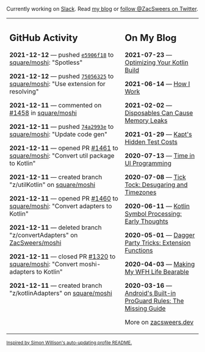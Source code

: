 Currently working on [Slack](https://slack.com/). Read [my blog](https://zacsweers.dev/) or [follow @ZacSweers on Twitter](https://twitter.com/ZacSweers).

<table><tr><td valign="top" width="60%">

## GitHub Activity
<!-- githubActivity starts -->
**2021-12-12** — pushed [`e5906f18`](https://github.com/square/moshi/commit/e5906f18b28f905f90e93445609369d39ca39e65) to [square/moshi](https://api.github.com/repos/square/moshi): "Spotless"

**2021-12-12** — pushed [`75056325`](https://github.com/square/moshi/commit/750563253ab893f0ae4d0bb3c05baa124f6ff399) to [square/moshi](https://api.github.com/repos/square/moshi): "Use extension for resolving"

**2021-12-11** — commented on [#1458](https://github.com/square/moshi/issues/1458#issuecomment-991809735) in [square/moshi](https://api.github.com/repos/square/moshi)

**2021-12-11** — pushed [`74a2993e`](https://github.com/square/moshi/commit/74a2993ecafa6bad63a0697d3efcd5c1529c6da5) to [square/moshi](https://api.github.com/repos/square/moshi): "Update code gen"

**2021-12-11** — opened PR [#1461](https://api.github.com/repos/square/moshi/pulls/1461) to [square/moshi](https://api.github.com/repos/square/moshi): "Convert util package to Kotlin"

**2021-12-11** — created branch "z/utilKotlin" on [square/moshi](https://api.github.com/repos/square/moshi)

**2021-12-11** — opened PR [#1460](https://api.github.com/repos/square/moshi/pulls/1460) to [square/moshi](https://api.github.com/repos/square/moshi): "Convert adapters to Kotlin"

**2021-12-11** — deleted branch "z/convertAdapters" on [ZacSweers/moshi](https://api.github.com/repos/ZacSweers/moshi)

**2021-12-11** — closed PR [#1320](https://api.github.com/repos/square/moshi/pulls/1320) to [square/moshi](https://api.github.com/repos/square/moshi): "Convert moshi-adapters to Kotlin"

**2021-12-11** — created branch "z/kotlinAdapters" on [square/moshi](https://api.github.com/repos/square/moshi)
<!-- githubActivity ends -->
</td><td valign="top" width="40%">

## On My Blog
<!-- blog starts -->
**2021-07-23** — [Optimizing Your Kotlin Build](https://www.zacsweers.dev/optimizing-your-kotlin-build/)

**2021-06-14** — [How I Work](https://www.zacsweers.dev/how-i-work/)

**2021-02-02** — [Disposables Can Cause Memory Leaks](https://www.zacsweers.dev/disposables-can-cause-memory-leaks/)

**2021-01-29** — [Kapt's Hidden Test Costs](https://www.zacsweers.dev/kapts-hidden-test-costs/)

**2020-07-13** — [Time in UI Programming](https://www.zacsweers.dev/time-in-ui/)

**2020-07-08** — [Tick Tock: Desugaring and Timezones](https://www.zacsweers.dev/ticktock-desugaring-timezones/)

**2020-06-11** — [Kotlin Symbol Processing: Early Thoughts](https://www.zacsweers.dev/kotlin-symbol-processor-early-thoughts/)

**2020-05-01** — [Dagger Party Tricks: Extension Functions](https://www.zacsweers.dev/dagger-party-tricks-extension-functions/)

**2020-04-03** — [Making My WFH Life Bearable](https://www.zacsweers.dev/making-wfh-life-bearable/)

**2020-03-16** — [Android's Built-in ProGuard Rules: The Missing Guide](https://www.zacsweers.dev/android-proguard-rules/)
<!-- blog ends -->
More on [zacsweers.dev](https://zacsweers.dev/)
</td></tr></table>

<sub><a href="https://simonwillison.net/2020/Jul/10/self-updating-profile-readme/">Inspired by Simon Willison's auto-updating profile README.</a></sub>